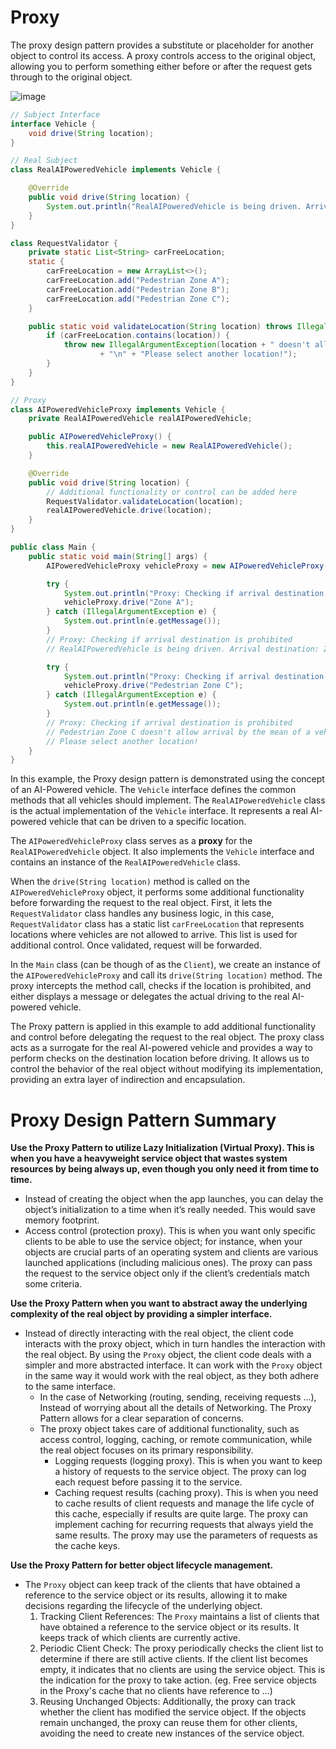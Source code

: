 # Proxy
The proxy design pattern provides a substitute or placeholder for another object to control its access. A proxy controls access to the original object, allowing you to perform something either before or after the request gets through to the original object.

![image](https://github.com/boushphong/Design-Patterns/assets/59940078/90aca64f-3129-4229-82e4-0223998ce4a7)

```java
// Subject Interface
interface Vehicle {
    void drive(String location);
}

// Real Subject
class RealAIPoweredVehicle implements Vehicle {

    @Override
    public void drive(String location) {
        System.out.println("RealAIPoweredVehicle is being driven. Arrival destination: " + location);
    }
}

class RequestValidator {
    private static List<String> carFreeLocation;
    static {
        carFreeLocation = new ArrayList<>();
        carFreeLocation.add("Pedestrian Zone A");
        carFreeLocation.add("Pedestrian Zone B");
        carFreeLocation.add("Pedestrian Zone C");
    }

    public static void validateLocation(String location) throws IllegalArgumentException {
        if (carFreeLocation.contains(location)) {
            throw new IllegalArgumentException(location + " doesn't allow arrival by the means of a vehicle"
                    + "\n" + "Please select another location!");
        }
    }
}

// Proxy
class AIPoweredVehicleProxy implements Vehicle {
    private RealAIPoweredVehicle realAIPoweredVehicle;

    public AIPoweredVehicleProxy() {
        this.realAIPoweredVehicle = new RealAIPoweredVehicle();
    }

    @Override
    public void drive(String location) {
        // Additional functionality or control can be added here
        RequestValidator.validateLocation(location);
        realAIPoweredVehicle.drive(location);
    }
}

public class Main {
    public static void main(String[] args) {
        AIPoweredVehicleProxy vehicleProxy = new AIPoweredVehicleProxy();

        try {
            System.out.println("Proxy: Checking if arrival destination is prohibited");
            vehicleProxy.drive("Zone A");
        } catch (IllegalArgumentException e) {
            System.out.println(e.getMessage());
        }
        // Proxy: Checking if arrival destination is prohibited
        // RealAIPoweredVehicle is being driven. Arrival destination: Zone A

        try {
            System.out.println("Proxy: Checking if arrival destination is prohibited");
            vehicleProxy.drive("Pedestrian Zone C");
        } catch (IllegalArgumentException e) {
            System.out.println(e.getMessage());
        }
        // Proxy: Checking if arrival destination is prohibited
        // Pedestrian Zone C doesn't allow arrival by the mean of a vehicle
        // Please select another location!
    }
}
```

In this example, the Proxy design pattern is demonstrated using the concept of an AI-Powered vehicle.  The `Vehicle` interface defines the common methods that all vehicles should implement. The `RealAIPoweredVehicle` class is the actual implementation of the `Vehicle` interface. It represents a real AI-powered vehicle that can be driven to a specific location.

The `AIPoweredVehicleProxy` class serves as a **proxy** for the `RealAIPoweredVehicle` object. It also implements the `Vehicle` interface and contains an instance of the `RealAIPoweredVehicle` class.

When the `drive(String location)` method is called on the `AIPoweredVehicleProxy` object, it performs some additional functionality before forwarding the request to the real object. First, it lets the `RequestValidator` class handles any business logic, in this case, `RequestValidator` class has a static list `carFreeLocation` that represents locations where vehicles are not allowed to arrive. This list is used for additional control. Once validated, request will be forwarded.

In the `Main` class (can be though of as the `Client`), we create an instance of the `AIPoweredVehicleProxy` and call its `drive(String location)` method. The proxy intercepts the method call, checks if the location is prohibited, and either displays a message or delegates the actual driving to the real AI-powered vehicle.

The Proxy pattern is applied in this example to add additional functionality and control before delegating the request to the real object. The proxy class acts as a surrogate for the real AI-powered vehicle and provides a way to perform checks on the destination location before driving. It allows us to control the behavior of the real object without modifying its implementation, providing an extra layer of indirection and encapsulation.

# Proxy Design Pattern Summary

**Use the Proxy Pattern to utilize Lazy Initialization (Virtual Proxy). This is when you have a heavyweight service object that wastes system resources by being always up, even though you only need it from time to time.**

- Instead of creating the object when the app launches, you can delay the object’s initialization to a time when it’s really needed. This would save memory footprint.
- Access control (protection proxy). This is when you want only specific clients to be able to use the service object; for instance, when your objects are crucial parts of an operating system and clients are various launched applications (including malicious ones). The proxy can pass the request to the service object only if the client’s credentials match some criteria.

**Use the Proxy Pattern when you want to abstract away the underlying complexity of the real object by providing a simpler interface.**

- Instead of directly interacting with the real object, the client code interacts with the proxy object, which in turn handles the interaction with the real object. By using the `Proxy` object, the client code deals with a simpler and more abstracted interface. It can work with the `Proxy` object in the same way it would work with the real object, as they both adhere to the same interface.
    - In the case of Networking (routing, sending, receiving requests ...), Instead of worrying about all the details of Networking. The Proxy Pattern allows for a clear separation of concerns. 
    - The proxy object takes care of additional functionality, such as access control, logging, caching, or remote communication, while the real object focuses on its primary responsibility.
        - Logging requests (logging proxy). This is when you want to keep a history of requests to the service object. The proxy can log each request before passing it to the service.
        - Caching request results (caching proxy). This is when you need to cache results of client requests and manage the life cycle of this cache, especially if results are quite large. The proxy can implement caching for recurring requests that always yield the same results. The proxy may use the parameters of requests as the cache keys.

**Use the Proxy Pattern for better object lifecycle management.**

- The `Proxy` object can keep track of the clients that have obtained a reference to the service object or its results, allowing it to make decisions regarding the lifecycle of the underlying object.
    1. Tracking Client References: The `Proxy` maintains a list of clients that have obtained a reference to the service object or its results. It keeps track of which clients are currently active.
    2. Periodic Client Check: The proxy periodically checks the client list to determine if there are still active clients. If the client list becomes empty, it indicates that no clients are using the service object. This is the indication for the proxy to take action. (eg. Free service objects in the Proxy's cache that no clients have reference to ...)
    3. Reusing Unchanged Objects: Additionally, the proxy can track whether the client has modified the service object. If the objects remain unchanged, the proxy can reuse them for other clients, avoiding the need to create new instances of the service object.

